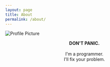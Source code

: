 ```yaml
---
layout: page
title: About
permalink: /about/
---
```


<img src="{{ site.baseurl }}/assets/logo.png" title="Profile Picture" class="profile">

<p align="center">
<strong>DON'T PANIC.</strong><br/>
<br/>
I'm a programmer.<br/>
I'll fix your problem.<br/>
</p>
